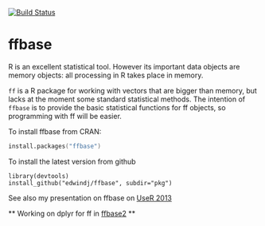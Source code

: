 [![Build Status](https://travis-ci.org/edwindj/ffbase.png?branch=master)](https://travis-ci.org/edwindj/ffbase)

ffbase
======

R is an excellent statistical tool. 
However its important data objects are memory objects: all processing in R takes place in memory.

`ff` is a R package for working with vectors that are bigger than memory, 
but lacks at the moment some standard statistical methods.
The intention of `ffbase` is to provide the basic statistical functions for ff objects, 
so programming with ff will be easier.

To install ffbase from CRAN:

```S
install.packages("ffbase")
```

To install the latest version from github
```
library(devtools)
install_github("edwindj/ffbase", subdir="pkg")
```

See also my presentation on ffbase on [UseR 2013](http://www.slideshare.net/EdwindeJonge1/ffbase)

** Working on dplyr for ff in [ffbase2](../ffbase2) **
